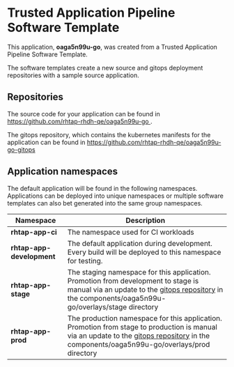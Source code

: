 # Trusted Application Pipeline Software Template

This application, **oaga5n99u-go**, was created from a Trusted Application Pipeline Software Template.

The software templates create a new source and gitops deployment repositories with a sample source application. 

## Repositories

The source code for your application can be found in [https://github.com/rhtap-rhdh-qe/oaga5n99u-go ](https://github.com/rhtap-rhdh-qe/oaga5n99u-go ).
 
The gitops repository, which contains the kubernetes manifests for the application can be found in 
[https://github.com/rhtap-rhdh-qe/oaga5n99u-go-gitops ](https://github.com/rhtap-rhdh-qe/oaga5n99u-go-gitops ) 

## Application namespaces 

The default application will be found in the following namespaces. Applications can be deployed into unique namespaces or multiple software templates can also bet generated into the same group namespaces.  

|  Namespace   |  Description   |  
| -------- | -------- |
| **rhtap-app-ci** | The namespace used for CI workloads |
| **rhtap-app-development** | The default application during development. Every build will be deployed to this namespace for testing. |
| **rhtap-app-stage** | The staging namespace for this application. Promotion from development to stage is manual via an update to the [gitops repository](https://github.com/rhtap-rhdh-qe/oaga5n99u-go-gitops ) in the components/oaga5n99u-go/overlays/stage directory |
| **rhtap-app-prod** | The production namespace for this application. Promotion from stage to production is manual via an update to the [gitops repository](https://github.com/rhtap-rhdh-qe/oaga5n99u-go-gitops ) in the components/oaga5n99u-go/overlays/prod directory |